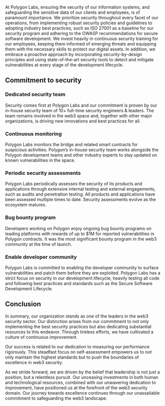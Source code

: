 At Polygon Labs, ensuring the security of our information systems, and safeguarding the sensitive data of our clients and employees, is of paramount importance. We prioritize security throughout every facet of our operations, from implementing robust security policies and guidelines to adopting industry best practices, such as ISO 27001 as a baseline for our security program and adhering to the OWASP recommendations for secure software development. We invest heavily in continuous security training for our employees, keeping them informed of emerging threats and equipping them with the necessary skills to protect our digital assets. In addition, we embrace a proactive approach by incorporating security-by-design principles and using state-of-the-art security tools to detect and mitigate vulnerabilities at every stage of the development lifecycle.

## Commitment to security

### Dedicated security team

Security comes first at Polygon Labs and our commitment is proven by our in-house security team of 10+ full-time security engineers & leaders. The team remains involved in the web3 space and, together with other major organizations, is driving new innovations and best practices for all. 

### Continuous monitoring

Polygon Labs monitors the bridge and related smart contracts for suspicious activities. Polygon’s in-house security team works alongside the Polygon development teams and other industry experts to stay updated on known vulnerabilities in the space.

### Periodic security assessments

Polygon Labs periodically assesses the security of its products and applications through extensive internal testing and external engagements, such as audits and penetration testing. All products and applications have been assessed multiple times to date. Security assessments evolve as the ecosystem matures.

### Bug bounty program

Developers working on Polygon enjoy ongoing bug bounty programs on leading platforms with rewards of up to $1M for reported vulnerabilities in Polygon contracts. It was the most significant bounty program in the web3 community at the time of launch.

### Enable developer community

Polygon Labs is committed to enabling the developer community to surface vulnerabilities and patch them before they are exploited. Polygon Labs has a strict focus on security in our development lifecycle, heavily testing all code and following best practices and standards such as the Secure Software Development Lifecycle.

## Conclusion

In summary, our organization stands as one of the leaders in the web3 security sector. Our distinction arises from our commitment to not only implementing the best security practices but also dedicating substantial resources to this endeavor. Through tireless efforts, we have cultivated a culture of continuous improvement.

Our success is related to our dedication to measuring our performance rigorously. This steadfast focus on self-assessment empowers us to not only maintain the highest standards but to push the boundaries of excellence in web3 security.

As we stride forward, we are driven by the belief that leadership is not just a position, but a relentless pursuit. Our unceasing investments in both human and technological resources, combined with our unwavering dedication to improvement, have positioned us at the forefront of the web3 security domain. Our journey towards excellence continues through our unassailable commitment to safeguarding the web3 landscape.
